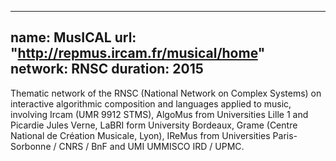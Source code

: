 
---
name: MusICAL 
url: "http://repmus.ircam.fr/musical/home"
network: RNSC
duration: 2015
---

Thematic network of the RNSC (National Network on Complex Systems) on interactive algorithmic composition and languages applied to music, involving Ircam (UMR 9912 STMS), AlgoMus from Universities Lille 1 and Picardie Jules Verne, LaBRI form University Bordeaux, Grame (Centre National de Création Musicale, Lyon), IReMus from Universities Paris-Sorbonne / CNRS / BnF and UMI UMMISCO IRD / UPMC.
